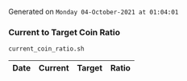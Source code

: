 Generated on `Monday 04-October-2021 at 01:04:01`

### Current to Target Coin Ratio
`current_coin_ratio.sh`

Date|Current|Target|Ratio
---|---|---|---
